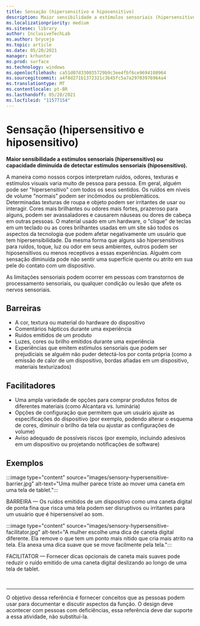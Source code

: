 ```yaml
---
title: Sensação (hipersensitivo e hiposensitivo)
description: Maior sensibilidade a estímulos sensoriais (hipersensitivo) ou capacidade diminuída de detectar estímulos sensoriais (hiposensitivo)
ms.localizationpriority: medium
ms.sitesec: library
author: InclusiveTechLab
ms.author: brycejo
ms.topic: article
ms.date: 05/20/2021
manager: krhunter
ms.prod: surface
ms.technology: windows
ms.openlocfilehash: ca51d07d330035729b9c3ee4fbf6ce9694108964
ms.sourcegitcommit: a4f8d271b1372321c3b45fc5a7a29703976964a4
ms.translationtype: MT
ms.contentlocale: pt-BR
ms.lasthandoff: 05/20/2021
ms.locfileid: "11577154"
---
```

# <a name="sensation-hypersensitive-and-hyposensitive"></a>Sensação (hipersensitivo e hiposensitivo)

**Maior sensibilidade a estímulos sensoriais (hipersensitivo) ou capacidade diminuída de detectar estímulos sensoriais (hiposensitivo).**

A maneira como nossos corpos interpretam ruídos, odores, texturas e estímulos visuais varia muito de pessoa para pessoa. Em geral, alguém pode ser "hipersensitivo" com todos os seus sentidos. Os ruídos em níveis de volume "normais" podem ser incômodos ou problemáticos. Determinadas texturas de roupa e objeto podem ser irritantes de usar ou interagir. Cores mais brilhantes ou odores mais fortes, prazeroso para alguns, podem ser avassaladores e causarem náuseas ou dores de cabeça em outras pessoas. O material usado em um hardware, o "clique" de teclas em um teclado ou as cores brilhantes usadas em um site são todos os aspectos da tecnologia que podem afetar negativamente um usuário que tem hipersensibilidade. Da mesma forma que alguns são hipersensitivos para ruídos, toque, luz ou odor em seus ambientes, outros podem ser hiposensitivos ou menos receptivos a essas experiências. Alguém com sensação diminuída pode não sentir uma superfície quente ou atrito em sua pele do contato com um dispositivo.

As limitações sensoriais podem ocorrer em pessoas com transtornos de processamento sensoriais, ou qualquer condição ou lesão que afete os nervos sensoriais.

## <a name="barriers"></a>Barreiras
* A cor, textura ou material do hardware do dispositivo
* Comentários hápticos durante uma experiência
* Ruídos emitidos de um produto
* Luzes, cores ou brilho emitidos durante uma experiência
* Experiências que emitem estímulos sensoriais que podem ser prejudiciais se alguém não puder detectá-los por conta própria (como a emissão de calor de um dispositivo, bordas afiadas em um dispositivo, materiais texturizados)

## <a name="facilitators"></a>Facilitadores
* Uma ampla variedade de opções para comprar produtos feitos de diferentes materiais (como Alcantara vs. luminária)
* Opções de configuração que permitem que um usuário ajuste as especificações do dispositivo (por exemplo, podendo alterar o esquema de cores, diminuir o brilho da tela ou ajustar as configurações de volume)
* Aviso adequado de possíveis riscos (por exemplo, incluindo adesivos em um dispositivo ou projetando notificações de software)

## <a name="examples"></a>Exemplos

:::image type="content" source="images/sensory-hypersensitive-barrier.jpg" alt-text="Uma mulher parece triste ao mover uma caneta em uma tela de tablet.":::

BARREIRA — Os ruídos emitidos de um dispositivo como uma caneta digital de ponta fina que risca uma tela podem ser disruptivos ou irritantes para um usuário que é hipersensível ao som.

:::image type="content" source="images/sensory-hypersensitive-facilitator.jpg" alt-text="A mulher escolhe uma dica de caneta digital diferente. Ela remove o que tem um ponto mais nítido que cria mais atrito na tela. Ela anexa uma dica suave que se move facilmente pela tela.":::

FACILITATOR — Fornecer dicas opcionais de caneta mais suaves pode reduzir o ruído emitido de uma caneta digital deslizando ao longo de uma tela de tablet.

&nbsp;

[comment]: # (Instrução Footer)
___
O objetivo dessa referência é fornecer conceitos que as pessoas podem usar para documentar e discutir aspectos da função. O design deve acontecer com pessoas com deficiências, essa referência deve dar suporte a essa atividade, não substituí-la. 